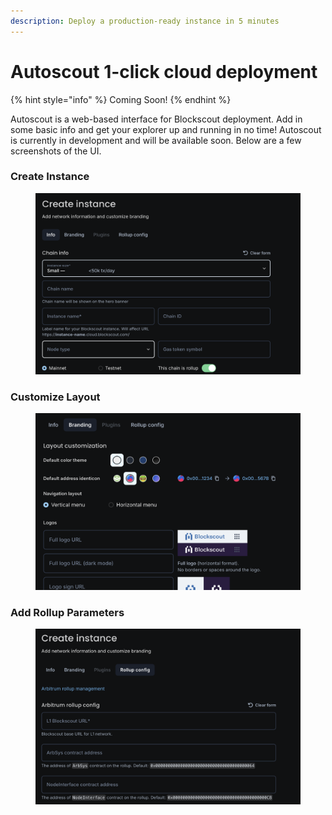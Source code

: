 ```yaml
---
description: Deploy a production-ready instance in 5 minutes
---
```


# Autoscout 1-click cloud deployment

{% hint style="info" %}
Coming Soon!
{% endhint %}

Autoscout is a web-based interface for Blockscout deployment.  Add in some basic info and get your explorer up and running in no time! Autoscout is currently in development and will be available soon. Below are a few screenshots of the UI.

### Create Instance

<figure><img src="../../.gitbook/assets/create-instance.png" alt=""><figcaption></figcaption></figure>

### Customize Layout

<figure><img src="../../.gitbook/assets/customize-layout.png" alt=""><figcaption></figcaption></figure>

### Add Rollup Parameters

<figure><img src="../../.gitbook/assets/rollup-params.png" alt=""><figcaption></figcaption></figure>

